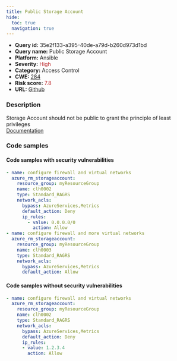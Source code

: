 ```yaml
---
title: Public Storage Account
hide:
  toc: true
  navigation: true
---
```


<style>
  .highlight .hll {
    background-color: #ff171742;
  }
  .md-content {
    max-width: 1100px;
    margin: 0 auto;
  }
</style>

-   **Query id:** 35e2f133-a395-40de-a79d-b260d973d1bd
-   **Query name:** Public Storage Account
-   **Platform:** Ansible
-   **Severity:** <span style="color:#bb2124">High</span>
-   **Category:** Access Control
-   **CWE:** <a href="https://cwe.mitre.org/data/definitions/284.html" onclick="newWindowOpenerSafe(event, 'https://cwe.mitre.org/data/definitions/284.html')">284</a>
-   **Risk score:** <span style="color:#bb2124">7.8</span>
-   **URL:** [Github](https://github.com/Checkmarx/kics/tree/master/assets/queries/ansible/azure/public_storage_account)

### Description
Storage Account should not be public to grant the principle of least privileges<br>
[Documentation](https://docs.ansible.com/ansible/latest/collections/azure/azcollection/azure_rm_storageaccount_module.html#parameter-network_acls)

### Code samples
#### Code samples with security vulnerabilities
```yaml title="Positive test num. 1 - yaml file" hl_lines="9 19"
- name: configure firewall and virtual networks
  azure_rm_storageaccount:
    resource_group: myResourceGroup
    name: clh0002
    type: Standard_RAGRS
    network_acls:
      bypass: AzureServices,Metrics
      default_action: Deny
      ip_rules:
        - value: 0.0.0.0/0
          action: Allow
- name: configure firewall and more virtual networks
  azure_rm_storageaccount:
    resource_group: myResourceGroup
    name: clh0003
    type: Standard_RAGRS
    network_acls:
      bypass: AzureServices,Metrics
      default_action: Allow

```


#### Code samples without security vulnerabilities
```yaml title="Negative test num. 1 - yaml file"
- name: configure firewall and virtual networks
  azure_rm_storageaccount:
    resource_group: myResourceGroup
    name: clh0002
    type: Standard_RAGRS
    network_acls:
      bypass: AzureServices,Metrics
      default_action: Deny
      ip_rules:
      - value: 1.2.3.4
        action: Allow

```

